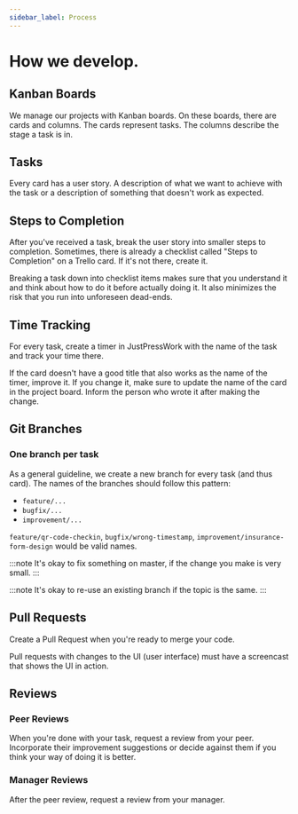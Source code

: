```yaml
---
sidebar_label: Process
---
```


# How we develop.

## Kanban Boards

We manage our projects with Kanban boards. On these boards, there are cards and columns. The cards represent tasks. The columns describe the stage a task is in.

## Tasks

Every card has a user story. A description of what we want to achieve with the task or a description of something that doesn't work as expected.

## Steps to Completion

After you've received a task, break the user story into smaller steps to completion. Sometimes, there is already a checklist called "Steps to Completion" on a Trello card. If it's not there, create it.

Breaking a task down into checklist items makes sure that you understand it and think about how to do it before actually doing it. It also minimizes the risk that you run into unforeseen dead-ends.

## Time Tracking

For every task, create a timer in JustPressWork with the name of the task and track your time there.

If the card doesn't have a good title that also works as the name of the timer, improve it. If you change it, make sure to update the name of the card in the project board. Inform the person who wrote it after making the change.

## Git Branches

### One branch per task

As a general guideline, we create a new branch for every task (and thus card). The names of the branches should follow this pattern:

- `feature/...`
- `bugfix/...`
- `improvement/...`

`feature/qr-code-checkin`, `bugfix/wrong-timestamp`, `improvement/insurance-form-design` would be valid names.

:::note
It's okay to fix something on master, if the change you make is very small.
:::

:::note
It's okay to re-use an existing branch if the topic is the same.
:::

## Pull Requests

Create a Pull Request when you're ready to merge your code.

Pull requests with changes to the UI (user interface) must have a screencast that shows the UI in action.

## Reviews

### Peer Reviews

When you're done with your task, request a review from your peer. Incorporate their improvement suggestions or decide against them if you think your way of doing it is better.

### Manager Reviews

After the peer review, request a review from your manager.
